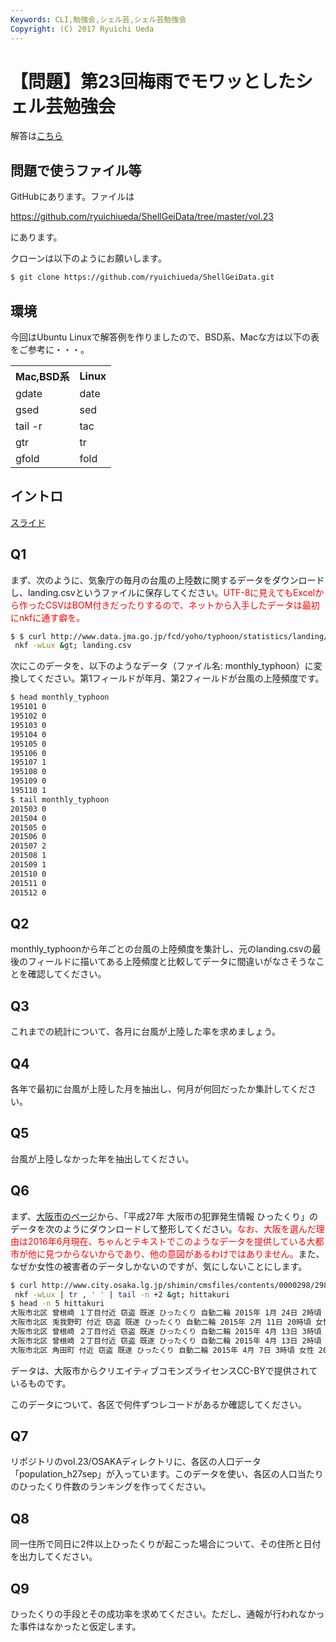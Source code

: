 ```yaml
---
Keywords: CLI,勉強会,シェル芸,シェル芸勉強会
Copyright: (C) 2017 Ryuichi Ueda
---
```


# 【問題】第23回梅雨でモワッとしたシェル芸勉強会
解答は<a href="https://blog.ueda.asia/?p=8381">こちら</a>

<h2>問題で使うファイル等</h2>

GitHubにあります。ファイルは

<a target="_blank" href="https://github.com/ryuichiueda/ShellGeiData/tree/master/vol.23">https://github.com/ryuichiueda/ShellGeiData/tree/master/vol.23</a>

にあります。

クローンは以下のようにお願いします。

```bash
$ git clone https://github.com/ryuichiueda/ShellGeiData.git
```

<h2>環境</h2>
今回はUbuntu Linuxで解答例を作りましたので、BSD系、Macな方は以下の表をご参考に・・・。

<table>
 <tr>
 <th>Mac,BSD系</th>
 <th>Linux</th>
 </tr>
 <tr>
 <td>gdate</td>
 <td>date</td>
 </tr>
 <tr>
 <td>gsed</td>
 <td>sed</td>
 </tr>
 <tr>
 <td>tail -r</td>
 <td>tac</td>
 </tr>
 <tr>
 <td>gtr</td>
 <td>tr</td>
 </tr>
 <tr>
 <td>gfold</td>
 <td>fold</td>
 </tr>
</table>

<h2>イントロ</h2>

<a href="https://blog.ueda.asia/?presenpress=%e7%ac%ac23%e5%9b%9e%e6%a2%85%e9%9b%a8%e3%81%a7%e3%83%a2%e3%83%af%e3%83%83%e3%81%a8%e3%81%97%e3%81%9f%e3%82%b7%e3%82%a7%e3%83%ab%e8%8a%b8%e5%8b%89%e5%bc%b7%e4%bc%9a">スライド</a>

<h2>Q1</h2>

まず、次のように、気象庁の毎月の台風の上陸数に関するデータをダウンロードし、landing.csvというファイルに保存してください。<span style="color:red">UTF-8に見えてもExcelから作ったCSVはBOM付きだったりするので、ネットから入手したデータは最初にnkfに通す癖を。</span>

```bash
$ $ curl http://www.data.jma.go.jp/fcd/yoho/typhoon/statistics/landing/landing.csv |
 nkf -wLux &gt; landing.csv
```

次にこのデータを、以下のようなデータ（ファイル名: monthly_typhoon）に変換してください。第1フィールドが年月、第2フィールドが台風の上陸頻度です。

```bash
$ head monthly_typhoon 
195101 0
195102 0
195103 0
195104 0
195105 0
195106 0
195107 1
195108 0
195109 0
195110 1
$ tail monthly_typhoon 
201503 0
201504 0
201505 0
201506 0
201507 2
201508 1
201509 1
201510 0
201511 0
201512 0
```

<h2>Q2</h2>

monthly_typhoonから年ごとの台風の上陸頻度を集計し、元のlanding.csvの最後のフィールドに描いてある上陸頻度と比較してデータに間違いがなさそうなことを確認してください。

<h2>Q3</h2>

これまでの統計について、各月に台風が上陸した率を求めましょう。

<h2>Q4</h2>

各年で最初に台風が上陸した月を抽出し、何月が何回だったか集計してください。


<h2>Q5</h2>

台風が上陸しなかった年を抽出してください。

<h2>Q6</h2>

まず、<a href="http://www.city.osaka.lg.jp/shimin/page/0000298810.html" target="_blank">大阪市のページ</a>から、「平成27年 大阪市の犯罪発生情報 ひったくり」のデータを次のようにダウンロードして整形してください。<span style="color:red">なお、大阪を選んだ理由は2016年6月現在、ちゃんとテキストでこのようなデータを提供している大都市が他に見つからないからであり、他の意図があるわけではありません。</span>また、なぜか女性の被害者のデータしかないのですが、気にしないことにします。

```bash
$ curl http://www.city.osaka.lg.jp/shimin/cmsfiles/contents/0000298/298810/006hittakuri2015.csv |
 nkf -wLux | tr , ' ' | tail -n +2 &gt; hittakuri
$ head -n 5 hittakuri 
大阪市北区 曾根崎 １丁目付近 窃盗 既遂 ひったくり 自動二輪 2015年 1月 24日 2時頃 女性 20代
大阪市北区 兎我野町 付近 窃盗 既遂 ひったくり 自動二輪 2015年 2月 11日 20時頃 女性 20代
大阪市北区 曾根崎 ２丁目付近 窃盗 既遂 ひったくり 自動二輪 2015年 4月 13日 3時頃 女性 20代
大阪市北区 曾根崎 ２丁目付近 窃盗 既遂 ひったくり 自動二輪 2015年 4月 13日 2時頃 女性 40代
大阪市北区 角田町 付近 窃盗 既遂 ひったくり 自動二輪 2015年 4月 7日 3時頃 女性 20代
```

データは、大阪市からクリエイティブコモンズライセンスCC-BYで提供されているものです。

このデータについて、各区で何件ずつレコードがあるか確認してください。

<h2>Q7</h2>

リポジトリのvol.23/OSAKAディレクトリに、各区の人口データ「population_h27sep」が入っています。このデータを使い、各区の人口当たりのひったくり件数のランキングを作ってください。

<h2>Q8</h2>

同一住所で同日に2件以上ひったくりが起こった場合について、その住所と日付を出力してください。

<h2>Q9</h2>

ひったくりの手段とその成功率を求めてください。ただし、通報が行われなかった事件はなかったと仮定します。

